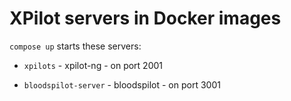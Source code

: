 # XPilot servers in Docker images

`compose up` starts these servers:

- `xpilots` - xpilot-ng - on port 2001

- `bloodspilot-server` - bloodspilot - on port 3001
